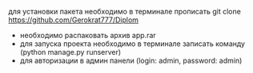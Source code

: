 для установки пакета необходимо в терминале прописать git clone https://github.com/Gerokrat777/Diplom
- необходимо распаковать архив app.rar
- для запуска проекта необходимо в терминале записать команду (python manage.py runserver)
- для авторизации в админ панели (login: admin, password: admin)
